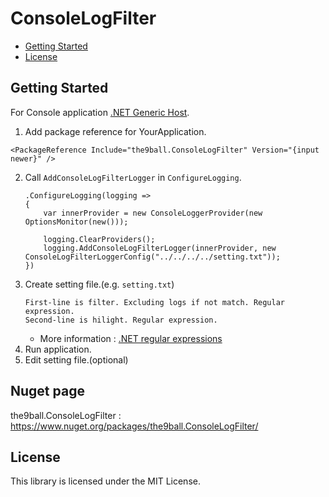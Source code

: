 ConsoleLogFilter
===

<!-- START doctoc generated TOC please keep comment here to allow auto update -->
<!-- DON'T EDIT THIS SECTION, INSTEAD RE-RUN doctoc TO UPDATE -->

- [Getting Started](#getting-started)
- [License](#license)

<!-- END doctoc generated TOC please keep comment here to allow auto update -->

Getting Started
---
For Console application [.NET Generic Host](https://docs.microsoft.com/en-us/dotnet/core/extensions/generic-host).

1. Add package reference for YourApplication.
  ```
  <PackageReference Include="the9ball.ConsoleLogFilter" Version="{input newer}" />
  ```
2. Call `AddConsoleLogFilterLogger` in `ConfigureLogging`.
    ```
    .ConfigureLogging(logging =>
    {
        var innerProvider = new ConsoleLoggerProvider(new OptionsMonitor(new()));

        logging.ClearProviders();
        logging.AddConsoleLogFilterLogger(innerProvider, new ConsoleLogFilterLoggerConfig("../../../../setting.txt"));
    })
    ```
3. Create setting file.(e.g. `setting.txt`)
    ```
    First-line is filter. Excluding logs if not match. Regular expression.
    Second-line is hilight. Regular expression.
    ```
    - More information : [.NET regular expressions](https://docs.microsoft.com/en-us/dotnet/standard/base-types/regular-expressions)
4. Run application.
5. Edit setting file.(optional)

Nuget page
---
the9ball.ConsoleLogFilter : https://www.nuget.org/packages/the9ball.ConsoleLogFilter/

License
---
This library is licensed under the MIT License.
